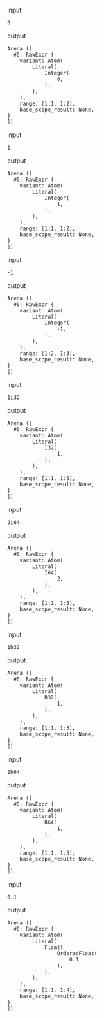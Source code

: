 
input

```husky
0
```

output

```husky
Arena ([
  #0: RawExpr {
    variant: Atom(
        Literal(
            Integer(
                0,
            ),
        ),
    ),
    range: [1:1, 1:2),
    base_scope_result: None,
}
])
```
input

```husky
1
```

output

```husky
Arena ([
  #0: RawExpr {
    variant: Atom(
        Literal(
            Integer(
                1,
            ),
        ),
    ),
    range: [1:1, 1:2),
    base_scope_result: None,
}
])
```
input

```husky
-1
```

output

```husky
Arena ([
  #0: RawExpr {
    variant: Atom(
        Literal(
            Integer(
                -1,
            ),
        ),
    ),
    range: [1:2, 1:3),
    base_scope_result: None,
}
])
```
input

```husky
1i32
```

output

```husky
Arena ([
  #0: RawExpr {
    variant: Atom(
        Literal(
            I32(
                1,
            ),
        ),
    ),
    range: [1:1, 1:5),
    base_scope_result: None,
}
])
```
input

```husky
2i64
```

output

```husky
Arena ([
  #0: RawExpr {
    variant: Atom(
        Literal(
            I64(
                2,
            ),
        ),
    ),
    range: [1:1, 1:5),
    base_scope_result: None,
}
])
```
input

```husky
1b32
```

output

```husky
Arena ([
  #0: RawExpr {
    variant: Atom(
        Literal(
            B32(
                1,
            ),
        ),
    ),
    range: [1:1, 1:5),
    base_scope_result: None,
}
])
```
input

```husky
1b64
```

output

```husky
Arena ([
  #0: RawExpr {
    variant: Atom(
        Literal(
            B64(
                1,
            ),
        ),
    ),
    range: [1:1, 1:5),
    base_scope_result: None,
}
])
```
input

```husky
0.1
```

output

```husky
Arena ([
  #0: RawExpr {
    variant: Atom(
        Literal(
            Float(
                OrderedFloat(
                    0.1,
                ),
            ),
        ),
    ),
    range: [1:1, 1:4),
    base_scope_result: None,
}
])
```